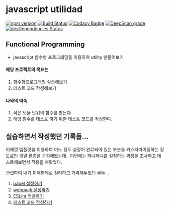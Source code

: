 # javascript utilidad

[![npm version](https://badge.fury.io/js/js-utilidad.svg)](https://badge.fury.io/js/js-utilidad)
[![Build Status](https://travis-ci.com/gloriaJun/js-utils-fp.svg?branch=master)](https://travis-ci.com/gloriaJun/js-utils-fp)
[![Codacy Badge](https://api.codacy.com/project/badge/Grade/a05ccfd565e941108112fd1b57f249da)](https://www.codacy.com/app/pureainu/js-utils-fp?utm_source=github.com&amp;utm_medium=referral&amp;utm_content=gloriaJun/js-utils-fp&amp;utm_campaign=Badge_Grade)
[![DeepScan grade](https://deepscan.io/api/teams/4378/projects/6600/branches/55720/badge/grade.svg)](https://deepscan.io/dashboard#view=project&tid=4378&pid=6600&bid=55720)
[![devDependencies Status](https://david-dm.org/gloriaJun/js-utils-fp/dev-status.svg)](https://david-dm.org/gloriaJun/js-utils-fp?type=dev)

## Functional Programming
- javascript 함수형 프로그래밍을 이용하여 utility 만들어보기

#### 해당 프로젝트의 목표는
1. 함수형프로그래밍 실습해보기
2. 테스트 코드 작성해보기

#### 나와의 약속
1. 작은 모듈 단위의 함수를 만든다.
2. 해당 함수를 테스트 하기 위한 테스트 코드를 작성한다.

## 실습하면서 작성했던 기록들...
이제껏 템플릿을 이용하여 어느 정도 설정이 완료되어 있는 부분을 커스터마이징하는 정도로만 개발 환경을 구성해봤는데..
이번에는 하나하나를 설정하는 과정을 조사하고 테스트해보면서 적용을 해봣었다.

관련하여 내가 이해한데로 정리하고 기록해두었던 글들... 

1. [babel 설정하기](https://gloriajun.github.io/language/2018/12/06/javascript-babel.html)
2. [webpack 설정하기]()
3. [ESLint 적용하기](https://gloriajun.github.io/language/2018/12/05/javascript-lint.html)
3. [테스트 코드 작성하기](https://gloriajun.github.io/language/2018/12/04/javascript-test.html)
